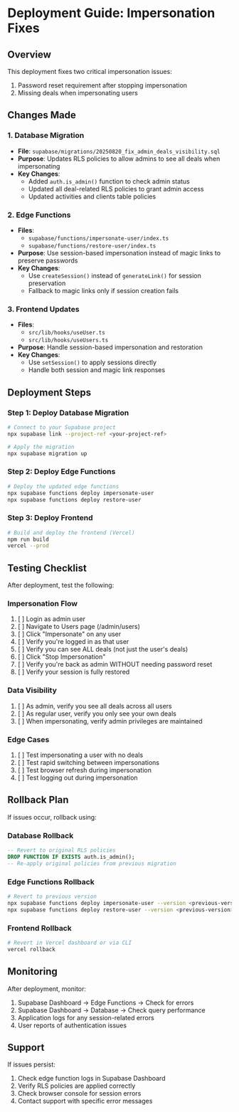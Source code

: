 # Deployment Guide: Impersonation Fixes

## Overview
This deployment fixes two critical impersonation issues:
1. Password reset requirement after stopping impersonation
2. Missing deals when impersonating users

## Changes Made

### 1. Database Migration
- **File**: `supabase/migrations/20250820_fix_admin_deals_visibility.sql`
- **Purpose**: Updates RLS policies to allow admins to see all deals when impersonating
- **Key Changes**:
  - Added `auth.is_admin()` function to check admin status
  - Updated all deal-related RLS policies to grant admin access
  - Updated activities and clients table policies

### 2. Edge Functions
- **Files**: 
  - `supabase/functions/impersonate-user/index.ts`
  - `supabase/functions/restore-user/index.ts`
- **Purpose**: Use session-based impersonation instead of magic links to preserve passwords
- **Key Changes**:
  - Use `createSession()` instead of `generateLink()` for session preservation
  - Fallback to magic links only if session creation fails

### 3. Frontend Updates
- **Files**:
  - `src/lib/hooks/useUser.ts`
  - `src/lib/hooks/useUsers.ts`
- **Purpose**: Handle session-based impersonation and restoration
- **Key Changes**:
  - Use `setSession()` to apply sessions directly
  - Handle both session and magic link responses

## Deployment Steps

### Step 1: Deploy Database Migration
```bash
# Connect to your Supabase project
npx supabase link --project-ref <your-project-ref>

# Apply the migration
npx supabase migration up
```

### Step 2: Deploy Edge Functions
```bash
# Deploy the updated edge functions
npx supabase functions deploy impersonate-user
npx supabase functions deploy restore-user
```

### Step 3: Deploy Frontend
```bash
# Build and deploy the frontend (Vercel)
npm run build
vercel --prod
```

## Testing Checklist

After deployment, test the following:

### Impersonation Flow
1. [ ] Login as admin user
2. [ ] Navigate to Users page (/admin/users)
3. [ ] Click "Impersonate" on any user
4. [ ] Verify you're logged in as that user
5. [ ] Verify you can see ALL deals (not just the user's deals)
6. [ ] Click "Stop Impersonation" 
7. [ ] Verify you're back as admin WITHOUT needing password reset
8. [ ] Verify your session is fully restored

### Data Visibility
1. [ ] As admin, verify you see all deals across all users
2. [ ] As regular user, verify you only see your own deals
3. [ ] When impersonating, verify admin privileges are maintained

### Edge Cases
1. [ ] Test impersonating a user with no deals
2. [ ] Test rapid switching between impersonations
3. [ ] Test browser refresh during impersonation
4. [ ] Test logging out during impersonation

## Rollback Plan

If issues occur, rollback using:

### Database Rollback
```sql
-- Revert to original RLS policies
DROP FUNCTION IF EXISTS auth.is_admin();
-- Re-apply original policies from previous migration
```

### Edge Functions Rollback
```bash
# Revert to previous version
npx supabase functions deploy impersonate-user --version <previous-version>
npx supabase functions deploy restore-user --version <previous-version>
```

### Frontend Rollback
```bash
# Revert in Vercel dashboard or via CLI
vercel rollback
```

## Monitoring

After deployment, monitor:
1. Supabase Dashboard → Edge Functions → Check for errors
2. Supabase Dashboard → Database → Check query performance
3. Application logs for any session-related errors
4. User reports of authentication issues

## Support

If issues persist:
1. Check edge function logs in Supabase Dashboard
2. Verify RLS policies are applied correctly
3. Check browser console for session errors
4. Contact support with specific error messages